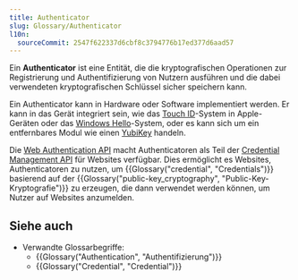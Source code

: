 ```yaml
---
title: Authenticator
slug: Glossary/Authenticator
l10n:
  sourceCommit: 2547f622337d6cbf8c3794776b17ed377d6aad57
---
```


Ein **Authenticator** ist eine Entität, die die kryptografischen Operationen zur Registrierung und Authentifizierung von Nutzern ausführen und die dabei verwendeten kryptografischen Schlüssel sicher speichern kann.

Ein Authenticator kann in Hardware oder Software implementiert werden. Er kann in das Gerät integriert sein, wie das [Touch ID](https://en.wikipedia.org/wiki/Touch_ID)-System in Apple-Geräten oder das [Windows Hello](https://en.wikipedia.org/wiki/Windows_10#System_security)-System, oder es kann sich um ein entfernbares Modul wie einen [YubiKey](https://en.wikipedia.org/wiki/YubiKey) handeln.

Die [Web Authentication API](/de/docs/Web/API/Web_Authentication_API) macht Authenticatoren als Teil der [Credential Management API](/de/docs/Web/API/Credential_Management_API) für Websites verfügbar. Dies ermöglicht es Websites, Authenticatoren zu nutzen, um {{Glossary("credential", "Credentials")}} basierend auf der {{Glossary("public-key_cryptography", "Public-Key-Kryptografie")}} zu erzeugen, die dann verwendet werden können, um Nutzer auf Websites anzumelden.

## Siehe auch

- Verwandte Glossarbegriffe:
  - {{Glossary("Authentication", "Authentifizierung")}}
  - {{Glossary("Credential", "Credential")}}
